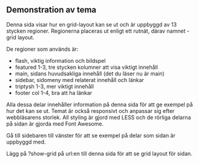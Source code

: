 Demonstration av tema
---------------------
Denna sida visar hur en grid-layout kan se ut och är uppbyggd av 13 stycken regioner. Regionerna placeras ut enligt ett rutnät, därav namnet - grid layout. 

De regioner som används är:

* flash, viktig information och bildspel
* featured 1-3, tre stycken kolumner att visa viktigt innehåll
* main, sidans huvudsakliga innehåll (det du läser nu är main)
* sidebar, sidomeny med relaterat innehåll och länkar
* triptysh 1-3, mer viktigt innehåll 
* footer col 1-4, bra att ha länkar

Alla dessa delar innehåller information på denna sida för att ge exempel på hur det kan se ut. Temat är också responsivt och anpassar sig efter webbläsarens storlek. All styling är gjord med LESS och de rörliga delarna på sidan är gjorda med Font Awesome.

Gå till sidebaren till vänster för att se exempel på delar som sidan är uppbyggd med.

Lägg på ?show-grid på url:en till denna sida för att se grid layout för sidan.